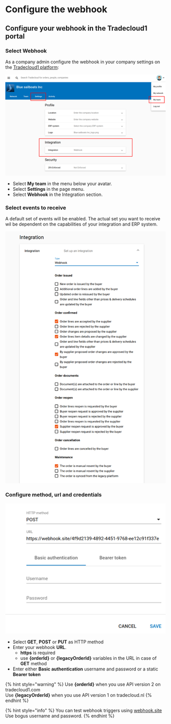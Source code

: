 # Configure the webhook

## Configure your webhook in the Tradecloud1 portal

### Select Webhook

As a company admin configure the webhook in your company settings on the [Tradecloud1 platform](http://portal.tradecloud1.com/):

![](../.gitbook/assets/blue-sailboats-webhook.png)

* Select **My team** in the menu below your avatar.
* Select **Settings** in the page menu.
* Select **Webhook** in the Integration section.

### Select events to receive

A default set of events will be enabled. The actual set you want to receive wil be dependent on the capabilities of your integration and ERP system.

![](../.gitbook/assets/blue-sailboats-webhook-events.png)

### Configure method, url and credentials

![](../.gitbook/assets/blue-sailboats-webhook-url.png)

* Select **GET**, **POST** or **PUT** as HTTP method
* Enter your webhook **URL**. 
  * **https** is required
  * use **{orderId}** or **{legacyOrderId}** variables in the URL in case of **GET** method
* Enter either **Basic authentication** username and password or a static **Bearer token**

{% hint style="warning" %}
Use **{orderId}** when you use API version 2 on tradecloud1.com  
Use **{legacyOrderId}** when you use API version 1 on tradecloud.nl
{% endhint %}

{% hint style="info" %}
You can test webhook triggers using [webhook.site](https://webhook.site)  
Use bogus username and password.
{% endhint %}

